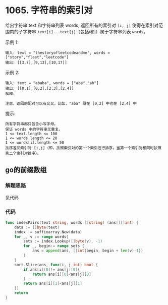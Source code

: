 # 1065. 字符串的索引对
给出字符串 text 和字符串列表 words, 返回所有的索引对 ``[i, j]`` 
使得在索引对范围内的子字符串 ``text[i]...text[j]``（包括i和j）属于字符串列表 ``words``。



示例 1:
```
输入: text = "thestoryofleetcodeandme", words = ["story","fleet","leetcode"]
输出: [[3,7],[9,13],[10,17]]
```
示例 2:
```
输入: text = "ababa", words = ["aba","ab"]
输出: [[0,1],[0,2],[2,3],[2,4]]
解释:

注意，返回的配对可以有交叉，比如，"aba" 既在 [0,2] 中也在 [2,4] 中
```

提示:
```
所有字符串都只包含小写字母。
保证 words 中的字符串无重复。
1 <= text.length <= 100
1 <= words.length <= 20
1 <= words[i].length <= 50
按序返回索引对 [i,j]（即，按照索引对的第一个索引进行排序，当第一个索引对相同时按照第二个索引对排序）。
```

## go的前缀数组
### 解题思路
见代码
### 代码
```go
func indexPairs(text string, words []string) (ans[][]int) {
	data := []byte(text)
	index := suffixarray.New(data)
	for _, v := range words{
		sets := index.Lookup([]byte(v), -1)
		for _, begin:= range sets {
			ans = append(ans, []int{begin, begin + len(v)-1})
		}
	}
	sort.Slice(ans, func(i, j int) bool {
		if ans[i][0]!= ans[j][0]{
			return ans[i][0]<ans[j][0]
		}
		return ans[i][1]<ans[j][1]
	})
	return
}
```